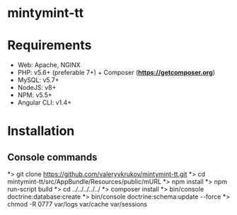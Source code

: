 # mintymint-tt

Requirements
========================
 * Web: Apache, NGINX
 * PHP: v5.6+ (preferable 7+) + Composer ([**https:\/\/getcomposer.org**][1])
 * MySQL: v5.7+
 * NodeJS: v8+
 * NPM: v5.5+
 * Angular CLI: v1.4+

Installation
========================
Console commands
------------------------
 *> git clone https://github.com/valeryvkrukov/mintymint-tt.git
 *> cd mintymint-tt/src/AppBundle/Resources/public/mURL
 *> npm install
 *> npm run-script build
 *> cd ../../../../../
 *> composer install
 *> bin/console doctrine:database:create
 *> bin/console doctrine:schema:update --force
 *> chmod -R 0777 var/logs var/cache var/sessions

[1]:  https://getcomposer.org/
